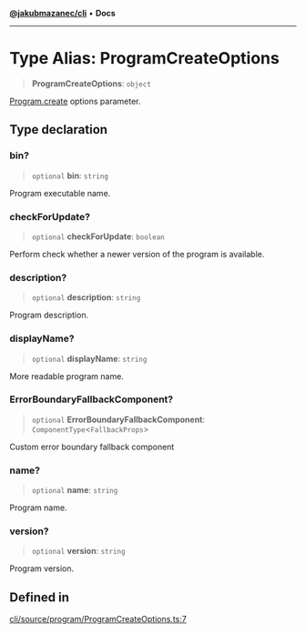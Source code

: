 [**@jakubmazanec/cli**](../README.md) • **Docs**

---

# Type Alias: ProgramCreateOptions

> **ProgramCreateOptions**: `object`

[Program.create](../classes/Program.md#create) options parameter.

## Type declaration

### bin?

> `optional` **bin**: `string`

Program executable name.

### checkForUpdate?

> `optional` **checkForUpdate**: `boolean`

Perform check whether a newer version of the program is available.

### description?

> `optional` **description**: `string`

Program description.

### displayName?

> `optional` **displayName**: `string`

More readable program name.

### ErrorBoundaryFallbackComponent?

> `optional` **ErrorBoundaryFallbackComponent**: `ComponentType`\<`FallbackProps`\>

Custom error boundary fallback component

### name?

> `optional` **name**: `string`

Program name.

### version?

> `optional` **version**: `string`

Program version.

## Defined in

[cli/source/program/ProgramCreateOptions.ts:7](https://github.com/jakubmazanec/tools/blob/2afd81e4680434017b6f838733fd5ccd928cec42/packages/cli/source/program/ProgramCreateOptions.ts#L7)
